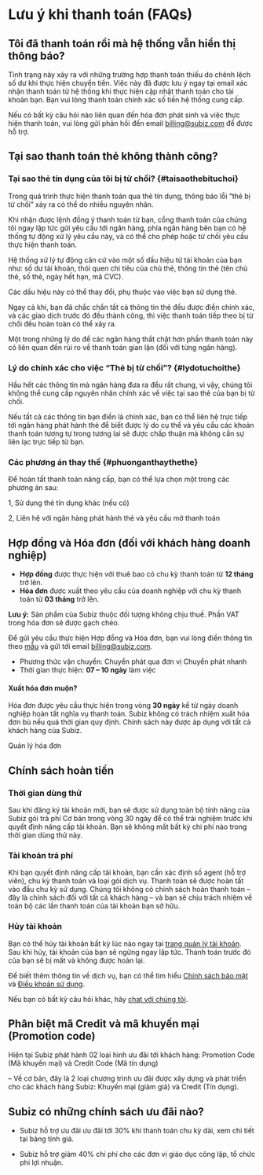 # Lưu ý khi thanh toán \(FAQs\)

## Tôi đã thanh toán rồi mà hệ thống vẫn hiển thị thông báo? 

Tình trạng này xảy ra với những trường hợp thanh toán thiếu do chênh lệch số dư khi thực hiện chuyển tiền. Việc này đã được lưu ý ngay tại email xác nhận thanh toán từ hệ thống khi thực hiện cập nhật thanh toán cho tài khoản bạn. Bạn vui lòng thanh toán chính xác số tiền hệ thống cung cấp.

Nếu có bất kỳ câu hỏi nào liên quan đến hóa đơn phát sinh và việc thực hiện thanh toán, vui lòng gửi phản hồi đến email [billing@subiz.com](mailto:billing@subiz.com) để được hỗ trợ.

##  Tại sao thanh toán thẻ không thành công? 

### Tại sao thẻ tín dụng của tôi bị từ chối? {#taisaothebituchoi}

Trong quá trình thực hiện thanh toán qua thẻ tín dụng, thông báo lỗi “thẻ bị từ chối” xảy ra có thể do nhiều nguyên nhân.

Khi nhận được lệnh đồng ý thanh toán từ bạn, cổng thanh toán của chúng tôi ngay lập tức gửi yêu cầu tới ngân hàng, phía ngân hàng bên bạn có hệ thống tự động xử lý yêu cầu này, và có thể cho phép hoặc từ chối yêu cầu thực hiện thanh toán.

Hệ thống xử lý tự động căn cứ vào một số dấu hiệu từ tài khoản của bạn như: số dư tài khoản, thói quen chi tiêu của chủ thẻ, thông tin thẻ \(tên chủ thẻ, số thẻ, ngày hết hạn, mã CVC\).

Các dấu hiệu này có thể thay đổi, phụ thuộc vào việc bạn sử dụng thẻ.

Ngay cả khi, bạn đã chắc chắn tất cả thông tin thẻ đều được điền chính xác, và các giao dịch trước đó đều thành công, thì việc thanh toán tiếp theo bị từ chối đều hoàn toàn có thể xảy ra.

Một trong những lý do để các ngân hàng thắt chặt hơn phần thanh toán này có liên quan đến rủi ro về thanh toán gian lận \(đối với từng ngân hàng\).

### Lý do chính xác cho việc “Thẻ bị từ chối”? {#lydotuchoithe}

Hầu hết các thông tin mà ngân hàng đưa ra đều rất chung, vì vậy, chúng tôi không thể cung cấp nguyên nhân chính xác về việc tại sao thẻ của bạn bị từ chối.

Nếu tất cả các thông tin bạn điền là chính xác, bạn có thể liên hệ trực tiếp tới ngân hàng phát hành thẻ để biết được lý do cụ thể và yêu cầu các khoản thanh toán tương tự trong tương lai sẽ được chấp thuận mà không cần sự liên lạc trực tiếp từ bạn.

### Các phương án thay thế {#phuonganthaythethe}

Để hoàn tất thanh toán nâng cấp, bạn có thể lựa chọn một trong các phương án sau:

1, Sử dụng thẻ tín dụng khác \(nếu có\)

2, Liên hệ với ngân hàng phát hành thẻ và yêu cầu mở thanh toán

## Hợp đồng và Hóa đơn \(đối với khách hàng doanh nghiệp\) 

* **Hợp đồng** được thực hiện với thuê bao có chu kỳ thanh toán từ **12 tháng** trở lên.
* **Hóa đơn** được xuất theo yêu cầu của doanh nghiệp với chu kỳ thanh toán từ **03 tháng** trở lên.

**Lưu ý:** Sản phẩm của Subiz thuộc đối tượng không chịu thuế. Phần VAT trong hóa đơn sẽ được gạch chéo.

Để gửi yêu cầu thực hiện Hợp đồng và Hóa đơn, bạn vui lòng điền thông tin theo [mẫu](https://docs.subiz.com/wp-content/uploads/2017/12/Subiz_Th%C3%B4ng-tin-doanh-nghi%E1%BB%87p.doc) và gửi tới email [billing@subiz.com](mailto:billing@subiz.com).

* Phương thức vận chuyển: Chuyển phát qua đơn vị Chuyển phát nhanh
* Thời gian thực hiện: **07 – 10 ngày** làm việc

#### Xuất hóa đơn muộn?

Hóa đơn được yêu cầu thực hiện trong vòng **30 ngày** kể từ ngày doanh nghiệp hoàn tất nghĩa vụ thanh toán. Subiz không có trách nhiệm xuất hóa đơn bù nếu quá thời gian quy định. Chính sách này được áp dụng với tất cả khách hàng của Subiz.

  
Quản lý hóa đơn 

##  Chính sách hoàn tiền 

### Thời gian dùng thử

Sau khi đăng ký tài khoản mới, bạn sẽ được sử dụng toàn bộ tính năng của Subiz gói trả phí Cơ bản trong vòng 30 ngày để có thể trải nghiệm trước khi quyết định nâng cấp tài khoản. Bạn sẽ không mất bất kỳ chi phí nào trong thời gian dùng thử này.

### Tài khoản trả phí

Khi bạn quyết định nâng cấp tài khoản, bạn cần xác định số agent \(hỗ trợ viên\), chu kỳ thanh toán và loại gói dịch vụ. Thanh toán sẽ được hoàn tất vào đầu chu kỳ sử dụng. Chúng tôi không có chính sách hoàn thanh toán – đây là chính sách đối với tất cả khách hàng – và bạn sẽ chịu trách nhiệm về toàn bộ các lần thanh toán của tài khoản bạn sở hữu.

### Hủy tài khoản

Bạn có thể hủy tài khoản bất kỳ lúc nào ngay tại [trang quản lý tài khoản](https://dashboard.subiz.com/subscription/index).  
Sau khi hủy, tài khoản của bạn sẽ ngừng ngay lập tức. Thanh toán trước đó của bạn sẽ bị mất và không được hoàn lại.

Để biết thêm thông tin về dịch vụ, bạn có thể tìm hiểu [Chính sách bảo mật](http://subiz.com/vi/privacy-policy.html) và [Điều khoản sử dụng](http://subiz.com/vi/terms-of-service.html).

Nếu bạn có bất kỳ câu hỏi khác, hãy [chat với chúng tôi](http://subiz.com/vi).

## Phân biệt mã Credit và mã khuyến mại \(Promotion code\)

Hiện tại Subiz phát hành 02 loại hình ưu đãi tới khách hàng: Promotion Code \(Mã khuyến mại\) và Credit Code \(Mã tín dụng\)

– Về cơ bản, đây là 2 loại chương trình ưu đãi được xây dựng và phát triển cho các khách hàng Subiz: Khuyến mại \(giảm giá\) và Credit \(Tín dụng\).





## Subiz có những chính sách ưu đãi nào?

- Subiz hỗ trợ ưu đãi ưu đãi tới 30% khi thanh toán chu kỳ dài, xem chi tiết tại bảng tính giá.

- Subiz hỗ trợ giảm 40% chi phí cho các đơn vị giáo dục công lập, tổ chức phi lợi nhuận.

